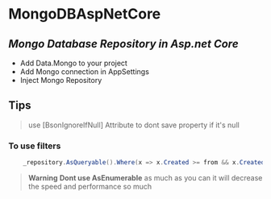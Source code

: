 # MongoDBAspNetCore
## _Mongo Database Repository in Asp.net Core_

 - Add Data.Mongo to your project
 - Add Mongo connection in AppSettings
 - Inject Mongo Repository

## Tips
> use [BsonIgnoreIfNull] Attribute to dont save property if it's null


### To use filters
```csharp
    _repository.AsQueryable().Where(x => x.Created >= from && x.Created <= to);
```

> **Warning**
**Dont use AsEnumerable** as much as you can it will decrease the speed and performance so much


